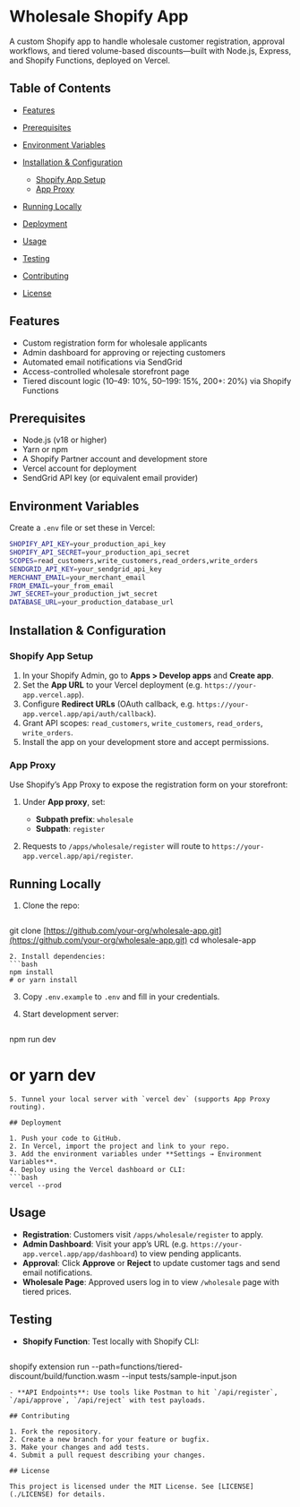 # Wholesale Shopify App

A custom Shopify app to handle wholesale customer registration, approval workflows, and tiered volume-based discounts—built with Node.js, Express, and Shopify Functions, deployed on Vercel.

## Table of Contents

* [Features](#features)
* [Prerequisites](#prerequisites)
* [Environment Variables](#environment-variables)
* [Installation & Configuration](#installation--configuration)

  * [Shopify App Setup](#shopify-app-setup)
  * [App Proxy](#app-proxy)
* [Running Locally](#running-locally)
* [Deployment](#deployment)
* [Usage](#usage)
* [Testing](#testing)
* [Contributing](#contributing)
* [License](#license)

## Features

* Custom registration form for wholesale applicants
* Admin dashboard for approving or rejecting customers
* Automated email notifications via SendGrid
* Access-controlled wholesale storefront page
* Tiered discount logic (10–49: 10%, 50–199: 15%, 200+: 20%) via Shopify Functions

## Prerequisites

* Node.js (v18 or higher)
* Yarn or npm
* A Shopify Partner account and development store
* Vercel account for deployment
* SendGrid API key (or equivalent email provider)

## Environment Variables

Create a `.env` file or set these in Vercel:

```bash
SHOPIFY_API_KEY=your_production_api_key
SHOPIFY_API_SECRET=your_production_api_secret
SCOPES=read_customers,write_customers,read_orders,write_orders
SENDGRID_API_KEY=your_sendgrid_api_key
MERCHANT_EMAIL=your_merchant_email
FROM_EMAIL=your_from_email
JWT_SECRET=your_production_jwt_secret
DATABASE_URL=your_production_database_url
```

## Installation & Configuration

### Shopify App Setup

1. In your Shopify Admin, go to **Apps > Develop apps** and **Create app**.
2. Set the **App URL** to your Vercel deployment (e.g. `https://your-app.vercel.app`).
3. Configure **Redirect URLs** (OAuth callback, e.g. `https://your-app.vercel.app/api/auth/callback`).
4. Grant API scopes: `read_customers`, `write_customers`, `read_orders`, `write_orders`.
5. Install the app on your development store and accept permissions.

### App Proxy

Use Shopify’s App Proxy to expose the registration form on your storefront:

1. Under **App proxy**, set:

   * **Subpath prefix**: `wholesale`
   * **Subpath**: `register`
2. Requests to `/apps/wholesale/register` will route to `https://your-app.vercel.app/api/register`.

## Running Locally

1. Clone the repo:

   ```bash
   ```

git clone [https://github.com/your-org/wholesale-app.git](https://github.com/your-org/wholesale-app.git)
cd wholesale-app

````
2. Install dependencies:
```bash
npm install
# or yarn install
````

3. Copy `.env.example` to `.env` and fill in your credentials.
4. Start development server:

   ```bash
   ```

npm run dev

# or yarn dev

````
5. Tunnel your local server with `vercel dev` (supports App Proxy routing).

## Deployment

1. Push your code to GitHub.
2. In Vercel, import the project and link to your repo.
3. Add the environment variables under **Settings → Environment Variables**.
4. Deploy using the Vercel dashboard or CLI:
```bash
vercel --prod
````

## Usage

* **Registration**: Customers visit `/apps/wholesale/register` to apply.
* **Admin Dashboard**: Visit your app’s URL (e.g. `https://your-app.vercel.app/app/dashboard`) to view pending applicants.
* **Approval**: Click **Approve** or **Reject** to update customer tags and send email notifications.
* **Wholesale Page**: Approved users log in to view `/wholesale` page with tiered prices.

## Testing

* **Shopify Function**: Test locally with Shopify CLI:

  ```bash
  ```

shopify extension run --path=functions/tiered-discount/build/function.wasm --input tests/sample-input.json

```
- **API Endpoints**: Use tools like Postman to hit `/api/register`, `/api/approve`, `/api/reject` with test payloads.

## Contributing

1. Fork the repository.
2. Create a new branch for your feature or bugfix.
3. Make your changes and add tests.
4. Submit a pull request describing your changes.

## License

This project is licensed under the MIT License. See [LICENSE](./LICENSE) for details.

```
